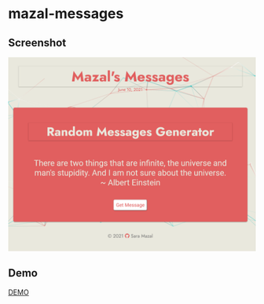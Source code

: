 # mazal-messages
## Screenshot
 ![Mazal Messages](https://github.com/saramazal/mazal-messages/blob/main/Maza's%20Messages.png)
## Demo
[DEMO ](https://saramazal.github.io/mazal-messages/)
